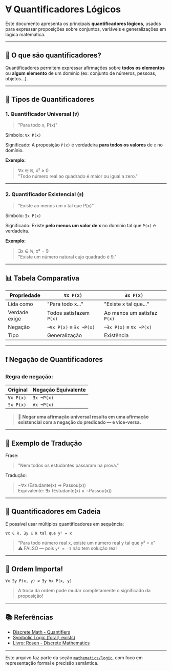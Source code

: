 # ∀ Quantificadores Lógicos

Este documento apresenta os principais **quantificadores lógicos**, usados para expressar proposições sobre conjuntos, variáveis e generalizações em lógica matemática.

---

## 🧠 O que são quantificadores?

Quantificadores permitem expressar afirmações sobre **todos os elementos** ou **algum elemento** de um domínio (ex: conjunto de números, pessoas, objetos...).

---

## 🔁 Tipos de Quantificadores

### 1. Quantificador Universal (`∀`)

> "Para todo x, P(x)"

Símbolo: `∀x P(x)`

Significado: A proposição `P(x)` é verdadeira **para todos os valores** de `x` no domínio.

**Exemplo:**
> ∀x ∈ ℝ, x² ≥ 0  
> "Todo número real ao quadrado é maior ou igual a zero."

---

### 2. Quantificador Existencial (`∃`)

> "Existe ao menos um x tal que P(x)"

Símbolo: `∃x P(x)`

Significado: Existe **pelo menos um valor de x** no domínio tal que `P(x)` é verdadeira.

**Exemplo:**
> ∃x ∈ ℕ, x² = 9  
> "Existe um número natural cujo quadrado é 9."

---

## 📊 Tabela Comparativa

| Propriedade               | `∀x P(x)`                  | `∃x P(x)`                    |
|---------------------------|----------------------------|------------------------------|
| Lida como                 | "Para todo x..."           | "Existe x tal que..."        |
| Verdade exige             | Todos satisfazem `P(x)`    | Ao menos um satisfaz `P(x)`  |
| Negação                   | `¬∀x P(x)` ≡ `∃x ¬P(x)`     | `¬∃x P(x)` ≡ `∀x ¬P(x)`       |
| Tipo                      | Generalização              | Existência                   |

---

## ❗ Negação de Quantificadores

### Regra de negação:

| Original          | Negação Equivalente          |
|------------------|------------------------------|
| `∀x P(x)`        | `∃x ¬P(x)`                   |
| `∃x P(x)`        | `∀x ¬P(x)`                   |

> 📌 **Negar uma afirmação universal resulta em uma afirmação existencial com a negação do predicado — e vice-versa.**

---

## 🧩 Exemplo de Tradução

Frase:  
> "Nem todos os estudantes passaram na prova."

Tradução:
> ¬∀x (Estudante(x) → Passou(x))  
Equivalente:
> ∃x (Estudante(x) ∧ ¬Passou(x))

---

## 💬 Quantificadores em Cadeia

É possível usar múltiplos quantificadores em sequência:

```text
∀x ∈ ℝ, ∃y ∈ ℝ tal que y² = x
```

> "Para todo número real x, existe um número real y tal que y² = x"  
⚠️ FALSO — pois `y² = -1` não tem solução real

---

## 🔁 Ordem Importa!

```text
∀x ∃y P(x, y) ≠ ∃y ∀x P(x, y)
```

> A troca da ordem pode mudar completamente o significado da proposição!

---

## 📚 Referências

- [Discrete Math - Quantifiers](https://math.libretexts.org/Bookshelves/Discrete_Mathematics)
- [Symbolic Logic (forall, exists)](https://plato.stanford.edu/entries/logic-classical/#SymbLogi)
- [Livro: Rosen - Discrete Mathematics](https://www.mheducation.com/)

---

Este arquivo faz parte da seção [`mathematics/logic`](./), com foco em representação formal e precisão semântica.
